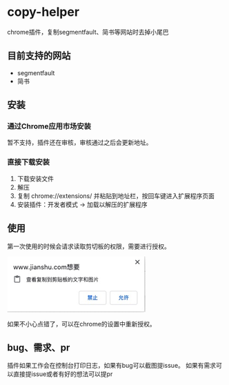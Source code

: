 # copy-helper

chrome插件，复制segmentfault、简书等网站时去掉小尾巴

## 目前支持的网站
- segmentfault
- 简书

## 安装
### 通过Chrome应用市场安装
暂不支持，插件还在审核，审核通过之后会更新地址。

### 直接下载安装
1. 下载安装文件 
2. 解压
3. 复制 chrome://extensions/ 并粘贴到地址栏，按回车键进入扩展程序页面
4. 安装插件：开发者模式 -> 加载以解压的扩展程序

## 使用
第一次使用的时候会请求读取剪切板的权限，需要进行授权。  

![allow](./allow.jpg)

如果不小心点错了，可以在chrome的设置中重新授权。
## bug、需求、pr
插件如果工作会在控制台打印日志，如果有bug可以截图提issue。
如果有需求可以直接提issue或者有好的想法可以提pr